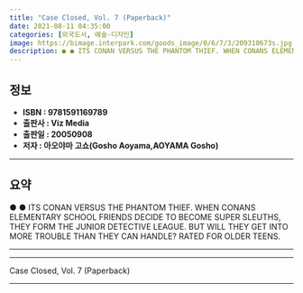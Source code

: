 ```yaml
---
title: "Case Closed, Vol. 7 (Paperback)"
date: 2021-08-11 04:35:00
categories: [외국도서, 예술-디자인]
image: https://bimage.interpark.com/goods_image/0/6/7/3/209310673s.jpg
description: ● ● ITS CONAN VERSUS THE PHANTOM THIEF. WHEN CONANS ELEMENTARY SCHOOL FRIENDS DECIDE TO BECOME SUPER SLEUTHS, THEY FORM THE JUNIOR DETECTIVE LEAGUE. BUT WILL
---
```


## **정보**

- **ISBN : 9781591169789**
- **출판사 : Viz Media**
- **출판일 : 20050908**
- **저자 : 아오야마 고쇼(Gosho Aoyama,AOYAMA Gosho)**

------



## **요약**

●  ●  ITS CONAN VERSUS THE PHANTOM THIEF. WHEN CONANS ELEMENTARY SCHOOL FRIENDS DECIDE TO BECOME SUPER SLEUTHS, THEY FORM THE JUNIOR DETECTIVE LEAGUE. BUT WILL THEY GET INTO MORE TROUBLE THAN THEY CAN HANDLE? RATED FOR OLDER TEENS.

------



------


Case Closed, Vol. 7 (Paperback) 

------


